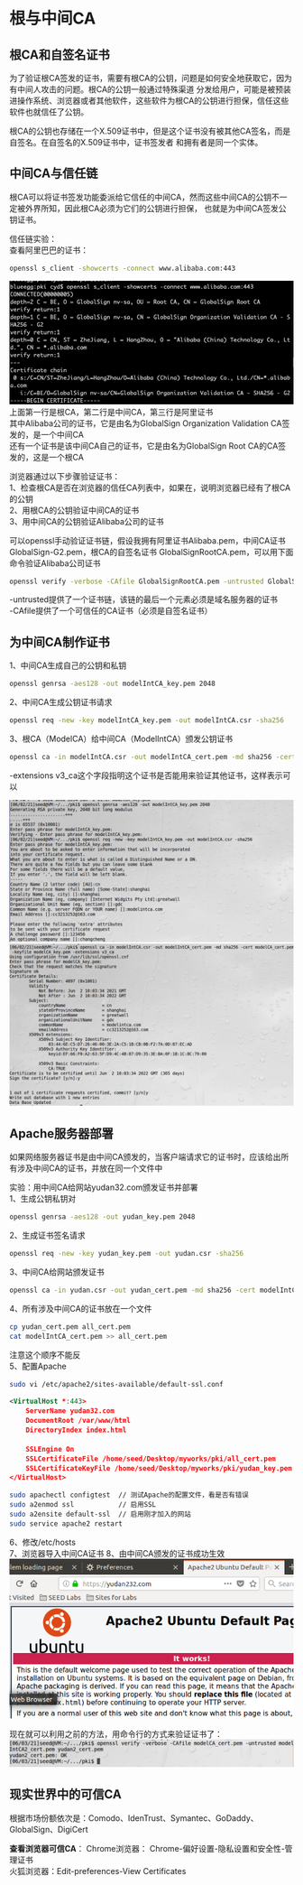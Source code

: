 # 根与中间CA

## 根CA和自签名证书

为了验证根CA签发的证书，需要有根CA的公钥，问题是如何安全地获取它，因为有中间人攻击的问题。根CA的公钥一般通过特殊渠道
分发给用户，可能是被预装进操作系统、浏览器或者其他软件，这些软件为根CA的公钥进行担保，信任这些软件也就信任了公钥。  

根CA的公钥也存储在一个X.509证书中，但是这个证书没有被其他CA签名，而是自签名。在自签名的X.509证书中，证书签发者
和拥有者是同一个实体。

## 中间CA与信任链

根CA可以将证书签发功能委派给它信任的中间CA，然而这些中间CA的公钥不一定被外界所知，因此根CA必须为它们的公钥进行担保，
也就是为中间CA签发公钥证书。

信任链实验：  
查看阿里巴巴的证书：
```bash
openssl s_client -showcerts -connect www.alibaba.com:443
```
![信任链过程](../img/pki-alibaba-cert.png)
上面第一行是根CA，第二行是中间CA，第三行是阿里证书  
其中Alibaba公司的证书，它是由名为GlobalSign Organization Validation CA签发的，是一个中间CA  
还有一个证书是该中间CA自己的证书，它是由名为GlobalSign Root CA的CA签发的，这是一个根CA  

浏览器通过以下步骤验证证书：  
1、检查根CA是否在浏览器的信任CA列表中，如果在，说明浏览器已经有了根CA的公钥  
2、用根CA的公钥验证中间CA的证书  
3、用中间CA的公钥验证Alibaba公司的证书  

可以openssl手动验证证书链，假设我拥有阿里证书Alibaba.pem，中间CA证书GlobalSign-G2.pem，根CA的自签名证书
GlobalSignRootCA.pem，可以用下面命令验证Alibaba公司证书
```bash
openssl verify -verbose -CAfile GlobalSignRootCA.pem -untrusted GlobalSign-G2.pem Alibaba.pem
```
-untrusted提供了一个证书链，该链的最后一个元素必须是域名服务器的证书  
-CAfile提供了一个可信任的CA证书（必须是自签名证书）

## 为中间CA制作证书

1、中间CA生成自己的公钥和私钥
```bash
openssl genrsa -aes128 -out modelIntCA_key.pem 2048
```
2、中间CA生成公钥证书请求
```bash
openssl req -new -key modelIntCA_key.pem -out modelIntCA.csr -sha256
```
3、根CA（ModelCA）给中间CA（ModelIntCA）颁发公钥证书
```bash
openssl ca -in modelIntCA.csr -out modelIntCA_cert.pem -md sha256 -cert modelCA_cert.pem -keyfile modelCA_key.pem -extensions v3_ca
```
-extensions v3_ca这个字段指明这个证书是否能用来验证其他证书，这样表示可以  

![制作中间CA证书](../img/pki-create-intcert1.png)
![制作中间CA证书](../img/pki-create-intcert2.png)

## Apache服务器部署

如果网络服务器证书是由中间CA颁发的，当客户端请求它的证书时，应该给出所有涉及中间CA的证书，并放在同一个文件中

实验：用中间CA给网站yudan32.com颁发证书并部署    
1、生成公钥私钥对  
```bash
openssl genrsa -aes128 -out yudan_key.pem 2048
```
2、生成证书签名请求  
```bash
openssl req -new -key yudan_key.pem -out yudan.csr -sha256
```
3、中间CA给网站颁发证书  
```bash
openssl ca -in yudan.csr -out yudan_cert.pem -md sha256 -cert modelIntCA_cert.pem -keyfile modelIntCA_key.pem
```
4、所有涉及中间CA的证书放在一个文件  
```bash
cp yudan_cert.pem all_cert.pem
cat modelIntCA_cert.pem >> all_cert.pem
```
注意这个顺序不能反  
5、配置Apache  
```bash
sudo vi /etc/apache2/sites-available/default-ssl.conf
```
```xml
<VirtualHost *:443>
    ServerName yudan32.com
    DocumentRoot /var/www/html
    DirectoryIndex index.html
    
    SSLEngine On
    SSLCertificateFile /home/seed/Desktop/myworks/pki/all_cert.pem
    SSLCertificateKeyFile /home/seed/Desktop/myworks/pki/yudan_key.pem
</VirtualHost>
```
```bash
sudo apachectl configtest  // 测试Apache的配置文件，看是否有错误
sudo a2enmod ssl           // 启用SSL
sudo a2ensite default-ssl  // 启用刚才加入的网站
sudo service apache2 restart 
```
6、修改/etc/hosts  
7、浏览器导入中间CA证书
8、由中间CA颁发的证书成功生效
![证书生效](../img/pki-cert-success.png)

现在就可以利用之前的方法，用命令行的方式来验证证书了：
![验证证书](../img/pki-verfiy-cert.png)

## 现实世界中的可信CA

根据市场份额依次是：Comodo、IdenTrust、Symantec、GoDaddy、GlobalSign、DigiCert

**查看浏览器可信CA**：
Chrome浏览器： Chrome-偏好设置-隐私设置和安全性-管理证书  
火狐浏览器：Edit-preferences-View Certificates